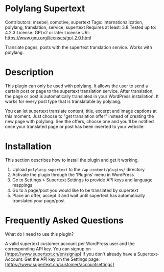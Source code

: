 # Polylang Supertext
Contributors: msebel, comotive, supertext
Tags: internationalization, polylang, translation, service, supertext
Requires at least: 3.8
Tested up to: 4.2.3
License: GPLv2 or later
License URI: https://www.gnu.org/licenses/gpl-2.0.html

Translate pages, posts with the supertext translation service. Works with polylang.


# Description

This plugin can only be used with polylang. It allows the user to send a certain post or page to
the supertext translation service. After translation, the page or post is automatically translated
in your WordPress installation. It works for every post type that is translatable by polylang.

You can let supertext translate content, title, excerpt and image captions at this moment.
Just choose to "get translation offer" instead of creating the new page with polylang. See the offers,
choose one and you'll be notified once your translated page or post has been inserted to your website.


# Installation

This section describes how to install the plugin and get it working.

1. Upload `polylang-supertext` to the `/wp-content/plugins/` directory
2. Activate the plugin through the 'Plugins' menu in WordPress
3. Go to Settings > Supertext Settings to provide API keys and language mappings
4. Go to a page/post you would like to be translated by supertext
5. Place an offer, accept it and wait until supertext has automatically translated your page/post

# Frequently Asked Questions

What do I need to use this plugin?

A valid supertext customer account per WordPress user and the corresponding API key.
You can signup on [https://www.supertext.ch/en/signup] if you don't already have a Supertext-Account.
Get the API key on the Settings page: [https://www.supertext.ch/customer/accountsettings]
